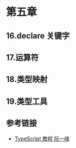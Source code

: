 # 第五章

## 16.declare 关键字

## 17.运算符

## 18.类型映射

## 19.类型工具

## 参考链接

- [TypeScript 教程 阮一峰](https://typescript.p6p.net/typescript-tutorial/intro.html)
